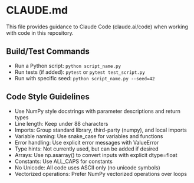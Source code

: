 # CLAUDE.md

This file provides guidance to Claude Code (claude.ai/code) when working with code in this repository.

## Build/Test Commands
- Run a Python script: `python script_name.py`
- Run tests (if added): `pytest` or `pytest test_script.py`
- Run with specific seed: `python script_name.py --seed=42`

## Code Style Guidelines
- Use NumPy style docstrings with parameter descriptions and return types
- Line length: Keep under 88 characters 
- Imports: Group standard library, third-party (numpy), and local imports
- Variable naming: Use snake_case for variables and functions
- Error handling: Use explicit error messages with ValueError
- Type hints: Not currently used, but can be added if desired
- Arrays: Use np.asarray() to convert inputs with explicit dtype=float
- Constants: Use ALL_CAPS for constants
- No Unicode: All code uses ASCII only (no unicode symbols)
- Vectorized operations: Prefer NumPy vectorized operations over loops